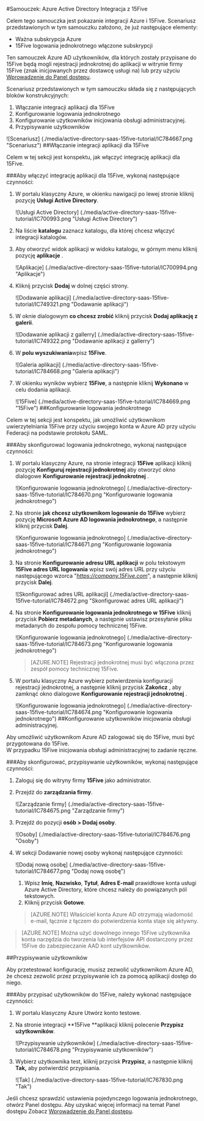<properties 
    pageTitle="Samouczek: Azure Active Directory Integracja z 15Five | Microsoft Azure" 
    description="Dowiedz się, jak użyć 15Five z usługi Azure Active Directory w celu włączenia rejestracji jednokrotnej, automatycznego inicjowania obsługi administracyjnej i nie tylko!" 
    services="active-directory" 
    authors="jeevansd"  
    documentationCenter="na" 
    manager="femila"/>
<tags 
    ms.service="active-directory" 
    ms.devlang="na" 
    ms.topic="article" 
    ms.tgt_pltfrm="na" 
    ms.workload="identity" 
    ms.date="09/29/2016" 
    ms.author="jeedes" />

#<a name="tutorial-azure-active-directory-integration-with-15five"></a>Samouczek: Azure Active Directory Integracja z 15Five

Celem tego samouczka jest pokazanie integracji Azure i 15Five. Scenariusz przedstawionych w tym samouczku założono, że już następujące elementy:

-   Ważna subskrypcja Azure
-   15Five logowania jednokrotnego włączone subskrypcji

Ten samouczek Azure AD użytkowników, dla których zostały przypisane do 15Five będą mogli rejestracji jednokrotnej do aplikacji w witrynie firmy 15Five (znak inicjowanych przez dostawcę usługi na) lub przy użyciu [Wprowadzenie do Panel dostępu](active-directory-saas-access-panel-introduction.md).

Scenariusz przedstawionych w tym samouczku składa się z następujących bloków konstrukcyjnych:

1.  Włączanie integracji aplikacji dla 15Five
2.  Konfigurowanie logowania jednokrotnego
3.  Konfigurowanie użytkowników inicjowania obsługi administracyjnej.
4.  Przypisywanie użytkowników

![Scenariusz] (./media/active-directory-saas-15five-tutorial/IC784667.png "Scenariusz")
##<a name="enabling-the-application-integration-for-15five"></a>Włączanie integracji aplikacji dla 15Five

Celem w tej sekcji jest konspektu, jak włączyć integrację aplikacji dla 15Five.

###<a name="to-enable-the-application-integration-for-15five-perform-the-following-steps"></a>Aby włączyć integrację aplikacji dla 15Five, wykonaj następujące czynności:

1.  W portalu klasyczny Azure, w okienku nawigacji po lewej stronie kliknij pozycję **Usługi Active Directory**.

    ![Usługi Active Directory] (./media/active-directory-saas-15five-tutorial/IC700993.png "Usługi Active Directory")

2.  Na liście **katalogu** zaznacz katalogu, dla której chcesz włączyć integracji katalogów.

3.  Aby otworzyć widok aplikacji w widoku katalogu, w górnym menu kliknij pozycję **aplikacje** .

    ![Aplikacje] (./media/active-directory-saas-15five-tutorial/IC700994.png "Aplikacje")

4.  Kliknij przycisk **Dodaj** w dolnej części strony.

    ![Dodawanie aplikacji] (./media/active-directory-saas-15five-tutorial/IC749321.png "Dodawanie aplikacji")

5.  W oknie dialogowym **co chcesz zrobić** kliknij przycisk **Dodaj aplikację z galerii**.

    ![Dodawanie aplikacji z gallerry] (./media/active-directory-saas-15five-tutorial/IC749322.png "Dodawanie aplikacji z gallerry")

6.  W **polu wyszukiwania**wpisz **15Five**.

    ![Galeria aplikacji] (./media/active-directory-saas-15five-tutorial/IC784668.png "Galeria aplikacji")

7.  W okienku wyników wybierz **15Five**, a następnie kliknij **Wykonano** w celu dodania aplikacji.

    ![15Five] (./media/active-directory-saas-15five-tutorial/IC784669.png "15Five")
##<a name="configuring-single-sign-on"></a>Konfigurowanie logowania jednokrotnego

Celem w tej sekcji jest konspektu, jak umożliwić użytkownikom uwierzytelniania 15Five przy użyciu swojego konta w Azure AD przy użyciu Federacji na podstawie protokołu SAML.

###<a name="to-configure-single-sign-on-perform-the-following-steps"></a>Aby skonfigurować logowania jednokrotnego, wykonaj następujące czynności:

1.  W portalu klasyczny Azure, na stronie integracji **15Five** aplikacji kliknij pozycję **Konfiguruj rejestracji jednokrotnej** aby otworzyć okno dialogowe **Konfigurowanie rejestracji jednokrotnej** .

    ![Konfigurowanie logowania jednokrotnego] (./media/active-directory-saas-15five-tutorial/IC784670.png "Konfigurowanie logowania jednokrotnego")

2.  Na stronie **jak chcesz użytkownikom logowanie do 15Five** wybierz pozycję **Microsoft Azure AD logowania jednokrotnego**, a następnie kliknij przycisk **Dalej**.

    ![Konfigurowanie logowania jednokrotnego] (./media/active-directory-saas-15five-tutorial/IC784671.png "Konfigurowanie logowania jednokrotnego")

3.  Na stronie **Konfigurowanie adresu URL aplikacji** w polu tekstowym **15Five adres URL logowania** wpisz swój adres URL przy użyciu następującego wzorca "*https://company.15Five.com*", a następnie kliknij przycisk **Dalej**.

    ![Skonfigurować adres URL aplikacji] (./media/active-directory-saas-15five-tutorial/IC784672.png "Skonfigurować adres URL aplikacji")

4.  Na stronie **Konfigurowanie logowania jednokrotnego w 15Five** kliknij przycisk **Pobierz metadanych**, a następnie ustawisz przesyłanie pliku metadanych do zespołu pomocy technicznej 15Five.

    ![Konfigurowanie logowania jednokrotnego] (./media/active-directory-saas-15five-tutorial/IC784673.png "Konfigurowanie logowania jednokrotnego")

    >[AZURE.NOTE] Rejestracji jednokrotnej musi być włączona przez zespół pomocy technicznej 15Five.

5.  W portalu klasyczny Azure wybierz potwierdzenia konfiguracji rejestracji jednokrotnej, a następnie kliknij przycisk **Zakończ** , aby zamknąć okno dialogowe **Konfigurowanie rejestracji jednokrotnej** .

    ![Konfigurowanie logowania jednokrotnego] (./media/active-directory-saas-15five-tutorial/IC784674.png "Konfigurowanie logowania jednokrotnego")
##<a name="configuring-user-provisioning"></a>Konfigurowanie użytkowników inicjowania obsługi administracyjnej.

Aby umożliwić użytkownikom Azure AD zalogować się do 15Five, musi być przygotowana do 15Five.  
W przypadku 15Five inicjowania obsługi administracyjnej to zadanie ręczne.

###<a name="to-configure-user-provisioning-perform-the-following-steps"></a>Aby skonfigurować, przypisywanie użytkowników, wykonaj następujące czynności:

1.  Zaloguj się do witryny firmy **15Five** jako administrator.

2.  Przejdź do **zarządzania firmy**.

    ![Zarządzanie firmy] (./media/active-directory-saas-15five-tutorial/IC784675.png "Zarządzanie firmy")

3.  Przejdź do pozycji **osób \> Dodaj osoby**.

    ![Osoby] (./media/active-directory-saas-15five-tutorial/IC784676.png "Osoby")

4.  W sekcji Dodawanie nowej osoby wykonaj następujące czynności:

    ![Dodaj nową osobę] (./media/active-directory-saas-15five-tutorial/IC784677.png "Dodaj nową osobę")

    1.  Wpisz **Imię**, **Nazwisko**, **Tytuł**, **Adres E-mail** prawidłowe konta usługi Azure Active Directory, które chcesz należy do powiązanych pól tekstowych.
    2.  Kliknij przycisk **Gotowe**.

    >[AZURE.NOTE] Właściciel konta Azure AD otrzymają wiadomość e-mail, łącznie z łączem do potwierdzenia konta staje się aktywny.

>[AZURE.NOTE] Można użyć dowolnego innego 15Five użytkownika konta narzędzia do tworzenia lub interfejsów API dostarczony przez 15Five do zabezpieczanie AAD kont użytkowników.

##<a name="assigning-users"></a>Przypisywanie użytkowników

Aby przetestować konfigurację, musisz zezwolić użytkownikom Azure AD, że chcesz zezwolić przez przypisywanie ich za pomocą aplikacji dostęp do niego.

###<a name="to-assign-users-to-15five-perform-the-following-steps"></a>Aby przypisać użytkowników do 15Five, należy wykonać następujące czynności:

1.  W portalu klasyczny Azure Utwórz konto testowe.

2.  Na stronie integracji **15Five **aplikacji kliknij polecenie **Przypisz użytkowników**.

    ![Przypisywanie użytkowników] (./media/active-directory-saas-15five-tutorial/IC784678.png "Przypisywanie użytkowników")

3.  Wybierz użytkownika test, kliknij przycisk **Przypisz**, a następnie kliknij **Tak,** aby potwierdzić przypisania.

    ![Tak] (./media/active-directory-saas-15five-tutorial/IC767830.png "Tak")

Jeśli chcesz sprawdzić ustawienia pojedynczego logowania jednokrotnego, otwórz Panel dostępu. Aby uzyskać więcej informacji na temat Panel dostępu Zobacz [Wprowadzenie do Panel dostępu](active-directory-saas-access-panel-introduction.md).
